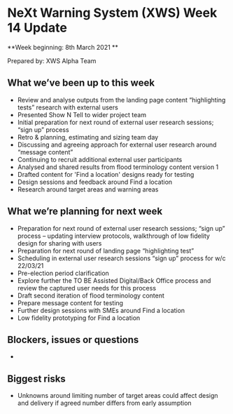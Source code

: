 # NeXt Warning System (XWS) Week 14 Update
**Week beginning: 8th March 2021 ** 

Prepared by: XWS Alpha Team

## What we’ve been up to this week

* Review and analyse outputs from the landing page content “highlighting tests” research with external users
* Presented Show N Tell to wider project team
* Initial preparation for next round of external user research sessions; “sign up” process
* Retro & planning, estimating and sizing team day
* Discussing and agreeing approach for external user research around “message content” 
* Continuing to recruit additional external user participants
* Analysed and shared results from flood terminology content version 1
* Drafted content for 'Find a location' designs ready for testing
* Design sessions and feedback around Find a location
* Research around target areas and warning areas

## What we’re planning for next week

* Preparation for next round of external user research sessions; “sign up” process – updating interview protocols, walkthrough of low fidelity design for sharing with users
* Preparation for next round of landing page “highlighting test”
* Scheduling in external user research sessions “sign up” process for w/c 22/03/21
* Pre-election period clarification
* Explore further the TO BE Assisted Digital/Back Office process and review the captured user needs for this process
* Draft second iteration of flood terminology content
* Prepare message content for testing
* Further design sessions with SMEs around Find a location
* Low fidelity prototyping for Find a location

## Blockers, issues or questions

* 

## Biggest risks

* Unknowns around limiting number of target areas could affect design and delivery if agreed number differs from early assumption
